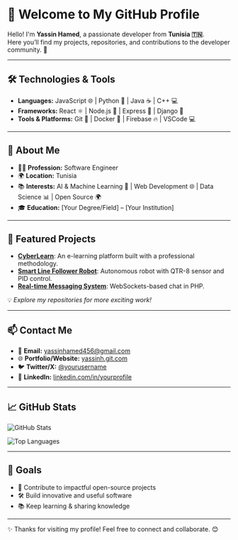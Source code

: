 # 👋 Welcome to My GitHub Profile  

Hello! I'm **Yassin Hamed**, a passionate developer from **Tunisia 🇹🇳**.  
Here you’ll find my projects, repositories, and contributions to the developer community. 🚀  

---

## 🛠️ Technologies & Tools  

- **Languages:** JavaScript 🌐 | Python 🐍 | Java ☕ | C++ 💻  
- **Frameworks:** React ⚛️ | Node.js 🌟 | Express 🚀 | Django 🐍  
- **Tools & Platforms:** Git 🦸 | Docker 🐳 | Firebase 🔥 | VSCode 💻  

---

## 🚀 About Me  

- 👨‍💻 **Profession:** Software Engineer  
- 🌍 **Location:** Tunisia  
- 📚 **Interests:** AI & Machine Learning 🤖 | Web Development 🌐 | Data Science 📊 | Open Source 🌍  
- 🎓 **Education:** [Your Degree/Field] – [Your Institution]  

---

## 📂 Featured Projects  

- [**CyberLearn**](#): An e-learning platform built with a professional methodology.  
- [**Smart Line Follower Robot**](#): Autonomous robot with QTR-8 sensor and PID control.  
- [**Real-time Messaging System**](#): WebSockets-based chat in PHP.  

💡 *Explore my repositories for more exciting work!*  

---

## 📫 Contact Me  

- 📧 **Email:** [yassinhamed456@gmail.com](mailto:yassinhamed456@gmail.com)  
- 🌐 **Portfolio/Website:** [yassinh.git.com](http://yassinh.git.com)  
- 🐦 **Twitter/X:** [@yourusername](https://twitter.com/yourusername)  
- 💼 **LinkedIn:** [linkedin.com/in/yourprofile](https://linkedin.com/in/yourprofile)  

---

## 📈 GitHub Stats  

![GitHub Stats](https://github-readme-stats.vercel.app/api?yassi=your-username&show_icons=true&theme=radical)  

![Top Languages](https://github-readme-stats.vercel.app/api/top-langs/?username=your-username&layout=compact&theme=radical)  

---

## 🎯 Goals  

- 🌟 Contribute to impactful open-source projects  
- 🛠️ Build innovative and useful software  
- 📚 Keep learning & sharing knowledge  

---

✨ Thanks for visiting my profile! Feel free to connect and collaborate. 😊  
